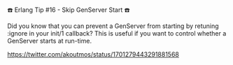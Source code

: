 ☎️ Erlang Tip #16 - Skip GenServer Start ☎️

Did you know that you can prevent a GenServer from starting by retuning :ignore in your init/1 callback? This is useful if you want to control whether a GenServer starts at run-time.

https://twitter.com/akoutmos/status/1701279443291881568